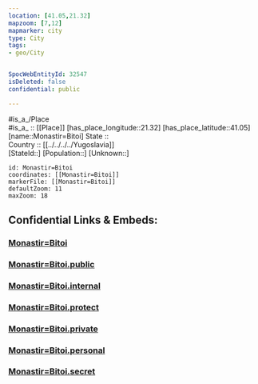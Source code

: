 ```yaml
---
location: [41.05,21.32] 
mapzoom: [7,12] 
mapmarker: city 
type: City
tags:
- geo/City


SpocWebEntityId: 32547
isDeleted: false
confidential: public

---
```

#is_a_/Place  
#is_a_ :: [[Place]] 
[has_place_longitude::21.32] 
[has_place_latitude::41.05] 
[name::Monastir=Bitoi] 
State ::  
Country :: [[../../../../Yugoslavia]]  
[StateId::] 
[Population::] 
[Unknown::] 


```leaflet
id: Monastir=Bitoi
coordinates: [[Monastir=Bitoi]] 
markerFile: [[Monastir=Bitoi]] 
defaultZoom: 11 
maxZoom: 18
```


## Confidential Links & Embeds: 

### [Monastir=Bitoi](/_Standards/Earth/Continent/Europe/Europe~South/Macedonia~North/Municipalities~Macedonia/Bitola/City/Monastir=Bitoi.md) 

### [Monastir=Bitoi.public](/_public/Earth/Continent/Europe/Europe~South/Macedonia~North/Municipalities~Macedonia/Bitola/City/Monastir=Bitoi.public.md) 

### [Monastir=Bitoi.internal](/_internal/Earth/Continent/Europe/Europe~South/Macedonia~North/Municipalities~Macedonia/Bitola/City/Monastir=Bitoi.internal.md) 

### [Monastir=Bitoi.protect](/_protect/Earth/Continent/Europe/Europe~South/Macedonia~North/Municipalities~Macedonia/Bitola/City/Monastir=Bitoi.protect.md) 

### [Monastir=Bitoi.private](/_private/Earth/Continent/Europe/Europe~South/Macedonia~North/Municipalities~Macedonia/Bitola/City/Monastir=Bitoi.private.md) 

### [Monastir=Bitoi.personal](/_personal/Earth/Continent/Europe/Europe~South/Macedonia~North/Municipalities~Macedonia/Bitola/City/Monastir=Bitoi.personal.md) 

### [Monastir=Bitoi.secret](/_secret/Earth/Continent/Europe/Europe~South/Macedonia~North/Municipalities~Macedonia/Bitola/City/Monastir=Bitoi.secret.md)

